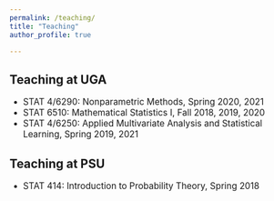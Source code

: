 ```yaml
---
permalink: /teaching/
title: "Teaching"
author_profile: true

---
```


## Teaching at UGA
* <span style="font-size:1.1em;">STAT 4/6290: Nonparametric Methods, Spring 2020, 2021 </span>   
* <span style="font-size:1.1em;">STAT 6510: Mathematical Statistics I, Fall 2018, 2019, 2020 </span>         
* <span style="font-size:1.1em;">STAT 4/6250: Applied Multivariate Analysis and Statistical Learning, Spring 2019, 2021 </span>         

## Teaching at PSU

* <span style="font-size:1.1em;">STAT 414: Introduction to Probability Theory, Spring 2018 </span>  
